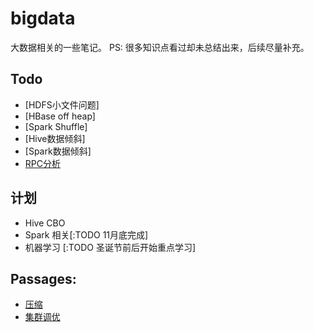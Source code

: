 # bigdata
大数据相关的一些笔记。
PS: 很多知识点看过却未总结出来，后续尽量补充。

## Todo
- [HDFS小文件问题]
- [HBase off heap]
- [Spark Shuffle]
- [Hive数据倾斜]
- [Spark数据倾斜]
- [RPC分析](java/rpc.md)

## 计划
- Hive CBO
- Spark 相关[:TODO 11月底完成]
- 机器学习 [:TODO 圣诞节前后开始重点学习]

## Passages:

- [压缩](hadoop/hdfs/compression.md)
- [集群调优](hadoop/hdfs/tune.md)

